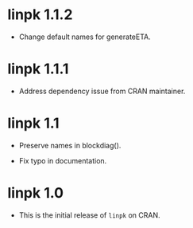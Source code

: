 # linpk 1.1.2

* Change default names for generateETA.

# linpk 1.1.1

* Address dependency issue from CRAN maintainer.

# linpk 1.1

* Preserve names in blockdiag().

* Fix typo in documentation.

# linpk 1.0

* This is the initial release of `linpk` on CRAN.

